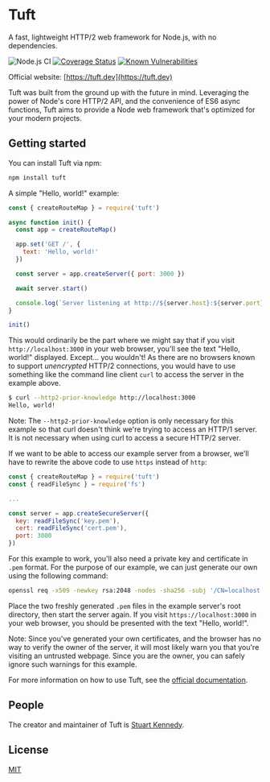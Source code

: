 # Tuft

A fast, lightweight HTTP/2 web framework for Node.js, with no dependencies.

![Node.js CI](https://github.com/tuftjs/tuft/workflows/Node.js%20CI/badge.svg)
[![Coverage Status](https://coveralls.io/repos/github/tuftjs/tuft/badge.svg)](https://coveralls.io/github/tuftjs/tuft)
[![Known Vulnerabilities](https://snyk.io/test/github/tuftjs/tuft/badge.svg?targetFile=package.json)](https://snyk.io/test/github/tuftjs/tuft?targetFile=package.json)

Official website: [https://tuft.dev](https://tuft.dev)

Tuft was built from the ground up with the future in mind. Leveraging the power of Node's core HTTP/2 API, and the convenience of ES6 async functions, Tuft aims to provide a Node web framework that's optimized for your modern projects.

## Getting started
You can install Tuft via npm:
```sh
npm install tuft
```

A simple "Hello, world!" example:
```js
const { createRouteMap } = require('tuft')

async function init() {
  const app = createRouteMap()

  app.set('GET /', {
    text: 'Hello, world!'
  })

  const server = app.createServer({ port: 3000 })

  await server.start()

  console.log(`Server listening at http://${server.host}:${server.port}`)
}

init()
```
This would ordinarily be the part where we might say that if you visit `http://localhost:3000` in your web browser, you'll see the text "Hello, world!" displayed. Except... you wouldn't! As there are no browsers known to support *unencrypted* HTTP/2 connections, you would have to use something like the command line client `curl` to access the server in the example above.

```sh
$ curl --http2-prior-knowledge http://localhost:3000
Hello, world!
```

Note: The `--http2-prior-knowledge` option is only necessary for this example so that curl doesn't think we're trying to access an HTTP/1 server.
It is not necessary when using curl to access a secure HTTP/2 server.

If we want to be able to access our example server from a browser, we'll have to rewrite the above code to use `https` instead of `http`:

```js
const { createRouteMap } = require('tuft')
const { readFileSync } = require('fs')

...

const server = app.createSecureServer({
  key: readFileSync('key.pem'),
  cert: readFileSync('cert.pem'),
  port: 3000
})
```
For this example to work, you'll also need a private key and certificate in `.pem` format. For the purpose of our example, we can just generate our own using the following command:

```sh
openssl req -x509 -newkey rsa:2048 -nodes -sha256 -subj '/CN=localhost' -keyout key.pem -out cert.pem
```

Place the two freshly generated `.pem` files in the example server's root directory, then start the server again. If you visit `https://localhost:3000` in your web browser, you should be presented with the text "Hello, world!".

Note: Since you've generated your own certificates, and the browser has no way to verify the owner of the server, it will most likely warn you that you're visiting an untrusted webpage. Since you are the owner, you can safely ignore such warnings for this example.

For more information on how to use Tuft, see the [official documentation](https://tuft.dev/docs).

## People
The creator and maintainer of Tuft is [Stuart Kennedy](https://github.com/rav2040).

## License
[MIT](https://github.com/tuftjs/tuft/blob/master/LICENSE)
